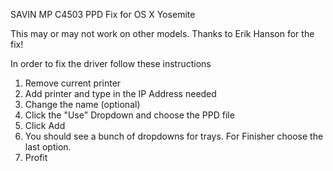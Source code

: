 SAVIN MP C4503 PPD Fix for OS X Yosemite

This may or may not work on other models. Thanks to Erik Hanson for the fix!

In order to fix the driver follow these instructions

1. Remove current printer
2. Add printer and type in the IP Address needed
3. Change the name (optional)
4. Click the "Use" Dropdown and choose the PPD file
5. Click Add
6. You should see a bunch of dropdowns for trays. For Finisher choose the last option.
7. Profit
